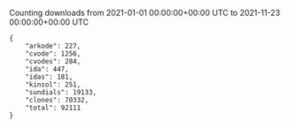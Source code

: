 
Counting downloads from 2021-01-01 00:00:00+00:00 UTC to 2021-11-23 00:00:00+00:00 UTC

```
{
    "arkode": 227,
    "cvode": 1256,
    "cvodes": 284,
    "ida": 447,
    "idas": 181,
    "kinsol": 251,
    "sundials": 19133,
    "clones": 70332,
    "total": 92111
}
```
